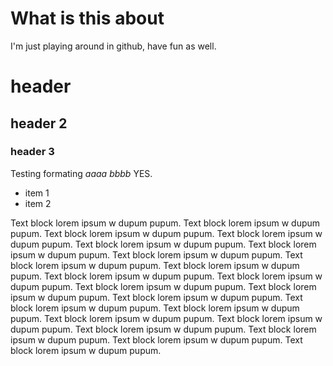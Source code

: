 # What is this about

I'm just playing around in github, have fun as well.

# header

## header 2

### header 3

Testing formating _aaaa_ *bbbb* YES.

* item 1
* item 2

Text block lorem ipsum w dupum pupum. Text block lorem ipsum w dupum pupum. Text block lorem ipsum w dupum pupum. Text block lorem ipsum w dupum pupum. Text block lorem ipsum w dupum pupum. Text block lorem ipsum w dupum pupum. Text block lorem ipsum w dupum pupum. Text block lorem ipsum w dupum pupum. Text block lorem ipsum w dupum pupum. Text block lorem ipsum w dupum pupum. Text block lorem ipsum w dupum pupum. Text block lorem ipsum w dupum pupum. Text block lorem ipsum w dupum pupum. Text block lorem ipsum w dupum pupum. Text block lorem ipsum w dupum pupum. Text block lorem ipsum w dupum pupum. Text block lorem ipsum w dupum pupum. Text block lorem ipsum w dupum pupum. Text block lorem ipsum w dupum pupum. Text block lorem ipsum w dupum pupum. Text block lorem ipsum w dupum pupum. Text block lorem ipsum w dupum pupum. 
